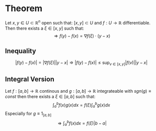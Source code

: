 
# Theorem
Let $x,y \in U \subset \mathbb{R}^n$ open such that: $[x,y] \subset U$ and $f: U \longrightarrow \mathbb{R}$ differentiable.
Then there exists a $\xi \in [x,y]$ such that:
$$\Longrightarrow f(y) - f(x) = \nabla f(\xi)\cdot(y-x)$$

## Inequality
$$|f(y) - f(x)| = |\nabla f(\xi)||y-x| \Longrightarrow |f(y) - f(x)| \leq \sup_{v \in [x,y]} |f(v)||y-x|$$

## Integral Version
Let $f: [a,b] \longrightarrow \mathbb{R}$ continous and $g: [a,b] \longrightarrow \mathbb{R}$ integrateable
with $sgn(g) \equiv const$ then there exists a $\xi \in [a,b]$ such that:
$$\int_a^b f(x)g(x)dx = f(\xi) \int_a^b g(x)dx $$
Especially for $g \equiv 1_{[a,b]}$
$$\Longrightarrow\int_a^b f(x)dx = f(\xi)|b-a| $$
